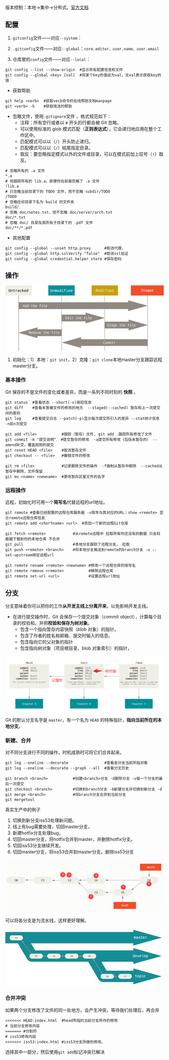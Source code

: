 版本控制：本地$\longrightarrow$集中$\longrightarrow$分布式。[官方文档](https://git-scm.com/book/zh/v2)

## 配置

1. `gitconfig`文件——对应`--system`：

1. `.gitconfig`文件——对应`--global`：`core.editor、user.name、user.email`
2. 仓库里的`config`文件——对应`--local`：

```shell
git config --list --show-origin  #显示所有配置信息和文件
git config --global <key> [val]  #将某个key的值设为val，无val表示获取key的值
```

+ 获取帮助

```shell
git help <verb>  #获取vecb命令的在线帮助文档manpage
git <verb> -h    #获取简洁的帮助
```

+ 忽略文件，使用`.gitignore`文件 ，格式规范如下：
  + 注释：所有空行或者以 `#` 开头的行都会被 Git 忽略。
  + 可以使用标准的 glob 模式匹配（**正则表达式**），它会递归地应用在整个工作区中。
  + 匹配模式可以以（`/`）开头防止递归。
  + 匹配模式可以以（`/`）结尾指定目录。
  + 取反：要忽略指定模式以外的文件或目录，可以在模式前加上叹号（`!`）取反。

```shell
# 忽略所有的 .a 文件
*.a
# 但跟踪所有的 lib.a，即便你在前面忽略了 .a 文件
!lib.a
# 只忽略当前目录下的 TODO 文件，而不忽略 subdir/TODO
/TODO
# 忽略任何目录下名为 build 的文件夹
build/
# 忽略 doc/notes.txt，但不忽略 doc/server/arch.txt
doc/*.txt
# 忽略 doc/ 目录及其所有子目录下的 .pdf 文件
doc/**/*.pdf
```

+ 其他配置

```shell
git config --global --unset http.proxy      #取消代理，
git config --global http.sslVerify "false"  #取消ssl验证
git config --global credential.helper store #保存密码
```



## 操作

![lifecycle](img/lifecycle.png)

1. 初始化：1）本地：`git init`，2）克隆：`git clone`本地master分支跟踪远程master分支。

### 基本操作
Git 保存的不是文件的变化或者差异，而是一系列不同时刻的 **快照** 。

```shell
git status  #查看状态 --short(-s)简短信息
git diff    #查看未暂缓文件的修改的地方  --staged(--cached) 暂存和上一次提交间的差别
git log     #查看提交日志 --patch(-p)显示每次提交所引入的差异 --stat统计信息 -n前n次提交
   
git add <file>   	     #跟踪（暂存）文件, git add .跟踪所有修改了文件
git commit -m "提交说明"  #提交暂存的修改  -a提交所有修改（包括未暂存的） --amend补交，覆盖刚刚的提交
git reset HEAD <file>    #取消暂存文件
git checkout -- <file>   #撤销文件的修改
   
git rm <file>  			 #记录删除文件的操作  -f强制从暂存中删除  --cached从暂存中删除，文件保留
git mv <name> <newname>  #更改暂存区里文件的名字
```

### 远程操作

远程，初始化时可用一个**简写名**代替远程的url地址。

```shell
git remote #查看已经配置的远程仓库服务器 -v简写与其对应的URL；show <remote> 显示remote远程仓库信息
git remote add <shortname> <url>  #添加一个新的远程Git仓库
   
git fetch <remote>            #从remote远程中 拉取所有你还没有的数据 只会将数据下载到你的本地仓库 不合并
git pull                      #本地分支跟踪了远程分支， 拉取
git push <remote> <branch>    #将本地分支推送到remote的branch分支 -u --set-upstream绑定远程url

git remote rename <remote> <newname> #修改一个远程仓库的简写名
git remote remove <remote>           #移除远程仓库
git remote set-url <url>             #设置远程url地址
```

## 分支

分支意味着你可以把你的工作**从开发主线上分离开来**，以免影响开发主线。 

+ 在进行提交操作时，Git 会保存一个提交对象（commit object），计算每个目录的校验和，并把**校验和保存为树对象**。
  + 包含一个指向暂存内容快照（*blob* 对象）的指针。
  + 包含了作者的姓名和邮箱、提交时输入的信息。
  + 包含指向它的父对象的指针
  + 包含指向树对象（项目根目录，blob 对象索引）的指针，

![image-20210321181656559](img/image-20210321181656559.png)

Git 的默认分支名字是 `master`，有一个名为 `HEAD` 的特殊指针，**指向当前所在的本地分支**。

### 新建、合并

对不同分支进行不同的操作，时机成熟时可将它们合并起来。

```shell
git log --oneline --decorate  				#查看各分支当前所指对象
git log --oneline --decorate --graph --all  #查看分叉历史

git branch <branch>   		  #创建<branch>分支 -d删除分支 -v每一个分支的最后一次提交
git checkout <branch>   	  #切换到branch分支 -b新建分支并切换到新分支 -d
git merge <branch>            #将branch分支合并到当前分支
git mergetool
```

真实生产中的例子

  1. 切换到新分支iss53处理新问题。
  2. 线上有bug需要处理，切回master分支，
  3. 新建hotfix分支处理bug，
  4. 切回master分支，将hotfix合并到master，并删除hotfix分支。
  5. 切回iss53分支继续开发。
  6. 切回master分支，将iss53合并到master分支。删除iss53分支

![image-20210321191906161](img/image-20210321191906161.png)

可以将各分支是为流水线，这样更好理解。

![趋于稳定分支的工作流（“silo”）视图。](img/lr-branches-2.png)

### 合并冲突

如果两个分支修改了文件的同一处地方。会产生冲突，等待我们处理后，再合并

```shell
<<<<<<< HEAD:index.html  #head所指的当前分支所作的修改
# 当前分支修改内容
======= #分割符
# iss53修改内容
>>>>>>> iss53:index.html #iss53分支所做的修改。
```

选择其中一部分，然后使用`git add`标记冲突已解决

